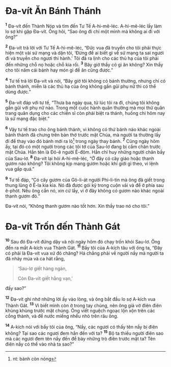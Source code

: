# Ða-vít Ăn Bánh Thánh
<sup><b>1</b></sup> Ða-vít đến Thành Nóp và tìm đến Tư Tế A-hi-mê-léc. A-hi-mê-léc lấy làm lo sợ khi gặp Ða-vít. Ông hỏi, “Sao ông đi chỉ một mình mà không ai đi với ông?”

<sup><b>2</b></sup> Ða-vít trả lời với Tư Tế A-hi-mê-léc, “Ðức vua đã truyền cho tôi phải thực hiện một vài sứ mạng và dặn tôi, ‘Ðừng để ai biết gì về sứ mạng ta sai ngươi đi và truyền cho ngươi thi hành.’ Tôi đã ra lịnh cho các thủ hạ của tôi phải đến những chỗ nọ hoặc chỗ kia rồi. <sup><b>3</b></sup> Bây giờ thầy có gì ăn không? Xin thầy cho tôi năm cái bánh hay món gì để ăn cũng được.”

<sup><b>4</b></sup> Tư tế trả lời Ða-vít và nói, “Bây giờ tôi không có bánh thường, nhưng chỉ có bánh thánh, miễn là các thủ hạ của ông không gần gũi phụ nữ thì có thể dùng được.”

<sup><b>5</b></sup> Ða-vít đáp với tư tế, “Thưa ba ngày qua, từ lúc tôi ra đi, chúng tôi không gần gũi với phụ nữ nào. Trong một cuộc hành quân thường mà mọi thứ quân trang quân dụng cho các chiến sĩ còn phải biệt ra thánh, huống chi hôm nay là sứ mạng đặc biệt.”

<sup><b>6</b></sup> Vậy tư tế trao cho ông bánh thánh, vì không có thứ bánh nào khác ngoài bánh thánh đã chưng trên bàn thờ trước mặt Chúa, mà người ta thường lấy đi để thay vào đó bánh mới ra lò[^1-f831ad9e-2861-4081-96fd-02991f603a0f] trong ngày thay bánh. <sup><b>7</b></sup> Cũng ngày hôm ấy, tại đó có một người trong các tôi tớ của Sau-lơ đang bị cầm chân trước mặt Chúa. Hắn tên là Ðô-ê người Ê-đôm. Hắn chỉ huy những người chăn bầy của Sau-lơ. <sup><b>8</b></sup> Ða-vít lại hỏi A-hi-mê-léc, “Ở đây có cây giáo hoặc thanh gươm nào không? Tôi không kịp mang gươm hoặc khí giới gì theo, vì lệnh vua gấp quá.”

<sup><b>9</b></sup> Tư tế đáp, “Có cây gươm của Gô-li-át người Phi-li-tin mà ông đã giết trong thung lũng ở Ê-la kia kìa. Nó đã được gói kỹ trong cuộn vải và để ở phía sau ê-phót. Nếu ông cần nó, xin cứ lấy, vì ở đây không có gươm nào khác ngoài thanh gươm đó.”

Ða-vít nói, “Không thanh gươm nào tốt hơn. Xin thầy trao nó cho tôi.”

# Ða-vít Trốn đến Thành Gát
<sup><b>10</b></sup> Sau đó Ða-vít đứng dậy và nội ngày hôm đó chạy trốn khỏi Sau-lơ. Ông đến ra mắt A-kích vua Thành Gát. <sup><b>11</b></sup> Bầy tôi của A-kích tâu với ông ta, “Ðây có phải là Ða-vít vua xứ đó chăng? Há chẳng phải về người nầy mà người ta đã nhảy múa và ca hát rằng,

> ‘Sau-lơ giết hàng ngàn,
> 
> Còn Ða-vít giết hằng vạn,’

đấy sao?”

<sup><b>12</b></sup> Ða-vít ghi nhớ những lời ấy vào lòng, và ông bắt đầu lo sợ A-kích vua Thành Gát. <sup><b>13</b></sup> Vì biết mình còn ở trong tay chúng, nên ông giả vờ điên điên khùng khùng trước mặt chúng. Ông viết nguệch ngoạc lộn xộn trên các cổng thành, và để nước miếng nhểu nhỏ trên râu ông.

<sup><b>14</b></sup> A-kích nói với bầy tôi của ông, “Nầy, các ngươi có thấy tên nầy bị điên không? Tại sao các ngươi đem hắn đến với ta? <sup><b>15</b></sup> Bộ ta thiếu người điên sao mà các ngươi đem tên nầy đến để bày những trò điên trước mặt ta? Tên điên nầy có thể vào nhà ta sao?”

[^1-f831ad9e-2861-4081-96fd-02991f603a0f]: nt: bánh còn nóng